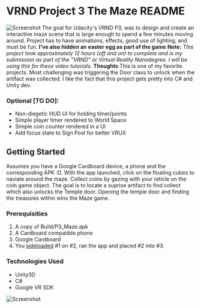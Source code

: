 # VRND Project 3 The Maze README
![Screenshot](http://imgur.com/LAzXvkg "Screenshot1")
The goal for Udacity's VRND P3, was to design and create an interactive maze scene that is large enough to spend a few minutes moving around. 
Project has to have animations, effects, good use of lighting, and must be fun. **I've also hidden an easter egg as part of the game**
**Note:** _This project took approximately 12 hours (off and on) to complete and is my submission as part of the *"VRND"* or Virtual Reality Nanodegree. I will be using this for these video tutorials._
**Thoughts** This is one of my favorite projects. Most challenging was triggering the Door class to unlock when the artifact was collected. I like the fact that this project gets pretty into C# and Unity dev.

### Optional [TO DO]:

* Non-diegetic HUD UI for holding timer/points
 * Simple player timer rendered to World Space
 * Simple coin counter rendered in a UI
* Add focus state to Sign Post for better VRUX


## Getting Started

Assumes you have a Google Cardboard device, a phone and the corresponding APK :D. With the app launched, click on the floating cubes to naviate around the maze. 
Collect coins by gazing with your reticle on the coin game object. The goal is to locate a suprise artifact to find collect which also unlocks the Temple door.
Opening the temple door and finding the treasures within wins the Maze game.

### Prerequisities
 
1. A copy of Build/P3_Maze.apk
2. A Cardboard compatible phone
3. Google Cardboard
4. You [sideloaded](http://lifehacker.com/5943562/how-to-sideload-android-apps) #1 on #2, ran the app and placed #2 into #3. 


### Technologies Used

* Unity3D
* C#
* Google VR SDK

![Screenshot](http://i.imgur.com/xGpqkui.jpg "Screenshot2")
